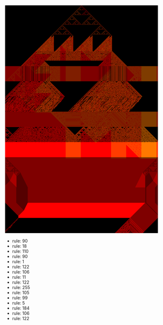 ![photo](./output.png) 
 * rule: 90
* rule: 18
* rule: 110
* rule: 90
* rule: 1
* rule: 122
* rule: 106
* rule: 11
* rule: 122
* rule: 255
* rule: 105
* rule: 99
* rule: 5
* rule: 184
* rule: 106
* rule: 122
